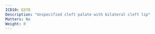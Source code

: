 ```yaml
---
ICD10: Q378
Description: "Unspecified cleft palate with bilateral cleft lip"
Matters: No
Weight: 0
---
```

